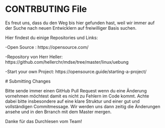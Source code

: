 # CONTRBUTING File
<p>Es freut uns, dass du den Weg bis hier gefunden hast, weil wir immer auf der Suche nach neuen Entwicklern auf
freiwilliger Basis suchen.</p>
<p>Hier findest du einige Repositories und Links:</p>
<p>-Open Source : https://opensource.com/</p>
<p>-Repository von Herr Heller: https://github.com/hellerchr/mdse/tree/master/linux/uebung</p>
<p>-Start your own Project: https://opensource.guide/starting-a-project/</p>
<p></p>
# Submitting Changes
<p>Bitte sende immer einen GitHub Pull Request wenn du eine Änderung vornehmen möchtest damit es nicht 
zu Fehlern im Code kommt. Achte dabei bitte insbesondere auf eine klare Struktur und einer gut und 
vollständigen Commitmessage. Wir werden uns dann zeitig die Änderungen ansehe und in den Brranch mit
dem Master mergen.</p>
<p>Danke für das Durchlesen vom Team!</p>
